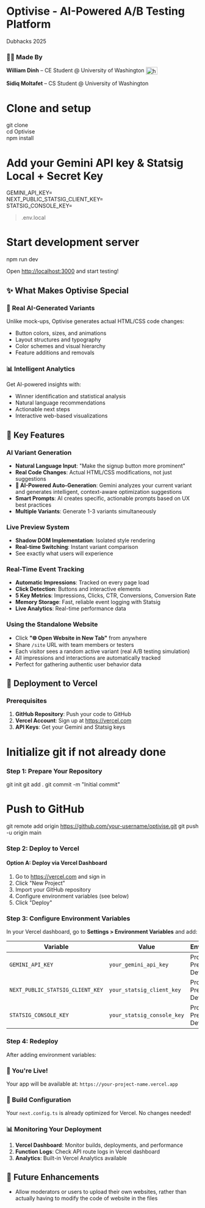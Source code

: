 # Optivise - AI-Powered A/B Testing Platform
Dubhacks 2025
### 👨‍💻 Made By

**William Dinh** – CE Student @ University of Washington <a href="https://www.linkedin.com/in/williamdinh/" target="blank"><img align="center" src="https://raw.githubusercontent.com/rahuldkjain/github-profile-readme-generator/master/src/images/icons/Social/linked-in-alt.svg" alt="https://www.linkedin.com/in/williamdinh/" height="20" width="30" /></a>
</p>

**Sidiq Moltafet** – CS Student @ University of Washington

# Clone and setup

git clone <your-repo-url> </br>
cd Optivise </br>
npm install </br>

# Add your Gemini API key & Statsig Local + Secret Key

GEMINI_API_KEY= </br>
NEXT_PUBLIC_STATSIG_CLIENT_KEY= </br>
STATSIG_CONSOLE_KEY= </br>

> .env.local

# Start development server

npm run dev


Open [http://localhost:3000](http://localhost:3000) and start testing!

## ✨ What Makes Optivise Special

### 🤖 **Real AI-Generated Variants**
Unlike mock-ups, Optivise generates actual HTML/CSS code changes:
- Button colors, sizes, and animations
- Layout structures and typography
- Color schemes and visual hierarchy
- Feature additions and removals

### 📊 **Intelligent Analytics**
Get AI-powered insights with:
- Winner identification and statistical analysis
- Natural language recommendations
- Actionable next steps
- Interactive web-based visualizations

## 🎨 Key Features

### AI Variant Generation
- **Natural Language Input**: "Make the signup button more prominent"
- **Real Code Changes**: Actual HTML/CSS modifications, not just suggestions
- **🤖 AI-Powered Auto-Generation**: Gemini analyzes your current variant and generates intelligent, context-aware optimization suggestions
- **Smart Prompts**: AI creates specific, actionable prompts based on UX best practices
- **Multiple Variants**: Generate 1-3 variants simultaneously

### Live Preview System
- **Shadow DOM Implementation**: Isolated style rendering
- **Real-time Switching**: Instant variant comparison
-  See exactly what users will experience

### Real-Time Event Tracking
- **Automatic Impressions**: Tracked on every page load
- **Click Detection**: Buttons and interactive elements
- **5 Key Metrics**: Impressions, Clicks, CTR, Conversions, Conversion Rate
- **Memory Storage**: Fast, reliable event logging with Statsig
- **Live Analytics**: Real-time performance data

### Using the Standalone Website

- Click **"🌐 Open Website in New Tab"** from anywhere
- Share `/site` URL with team members or testers
- Each visitor sees a random active variant (real A/B testing simulation)
- All impressions and interactions are automatically tracked
- Perfect for gathering authentic user behavior data

## 🚀 Deployment to Vercel

### Prerequisites
1. **GitHub Repository**: Push your code to GitHub
2. **Vercel Account**: Sign up at https://vercel.com
3. **API Keys**: Get your Gemini and Statsig keys

# Initialize git if not already done
### Step 1: Prepare Your Repository
git init
git add .
git commit -m "Initial commit"

# Push to GitHub
git remote add origin https://github.com/your-username/optivise.git
git push -u origin main

### Step 2: Deploy to Vercel

#### Option A: Deploy via Vercel Dashboard

1. Go to https://vercel.com and sign in
2. Click "New Project"
3. Import your GitHub repository
4. Configure environment variables (see below)
5. Click "Deploy"

### Step 3: Configure Environment Variables

In your Vercel dashboard, go to **Settings > Environment Variables** and add:

| Variable                         | Value                      | Environment                      |
| -------------------------------- | -------------------------- | -------------------------------- |
| `GEMINI_API_KEY`                 | `your_gemini_api_key`      | Production, Preview, Development |
| `NEXT_PUBLIC_STATSIG_CLIENT_KEY` | `your_statsig_client_key`  | Production, Preview, Development |
| `STATSIG_CONSOLE_KEY`            | `your_statsig_console_key` | Production, Preview, Development |

### Step 4: Redeploy

After adding environment variables:

### 🎉 You're Live!

Your app will be available at: `https://your-project-name.vercel.app`

### 🔧 Build Configuration

Your `next.config.ts` is already optimized for Vercel. No changes needed!

### 📊 Monitoring Your Deployment

1. **Vercel Dashboard**: Monitor builds, deployments, and performance
2. **Function Logs**: Check API route logs in Vercel dashboard
3. **Analytics**: Built-in Vercel Analytics available

## 🔮 Future Enhancements
- Allow moderators or users to upload their own websites, rather than actually having to modify the code of website in the files

